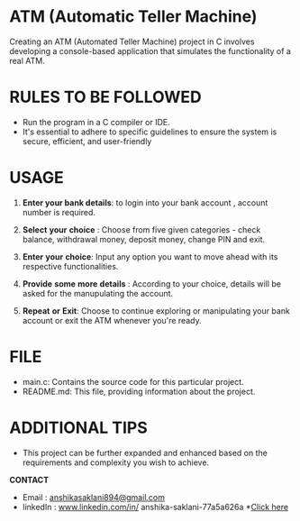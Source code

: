 # ATM (Automatic Teller Machine)
Creating an ATM (Automated Teller Machine) project in C involves developing a console-based application that simulates the functionality of a real ATM. 

# RULES TO BE FOLLOWED  
* Run the program in a C compiler or IDE.  
*  It's essential to adhere to specific guidelines to ensure the system is secure, efficient, and user-friendly  
# USAGE   

1. **Enter your bank details**: to login into your bank account , account number is required.

2.  **Select** **your** **choice** : Choose from five given categories - check balance, withdrawal money, deposit money,  change PIN and exit.

3.  **Enter** **your** **choice**: Input any option you want to move ahead with its respective functionalities.

4.  **Provide** **some** **more** **details** : According to your choice, details will be asked for the manupulating the account. 

5.  **Repeat** **or** **Exit**: Choose to continue exploring or manipulating your bank account or exit the ATM whenever you're ready.

# FILE  
* main.c: Contains the source code for this particular project.
* README.md: This file, providing information about the project.     


# ADDITIONAL TIPS
* This project can be further expanded and enhanced based on the requirements and complexity you wish to achieve.


**CONTACT**   
* Email : anshikasaklani894@gmail.com
* linkedIn : www.linkedin.com/in/
anshika-saklani-77a5a626a
*[Click here ](https://github.com/Anshika-111105) 


